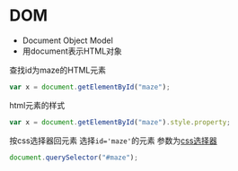 # DOM

- Document Object Model
- 用document表示HTML对象

查找id为maze的HTML元素

```javascript
var x = document.getElementById("maze");
```

html元素的样式

```javascript
var x = document.getElementById("maze").style.property;
```

按css选择器回元素
选择`id='maze'`的元素
参数为[css选择器](CSS选择器.md)

```javascript
document.querySelector("#maze");
```